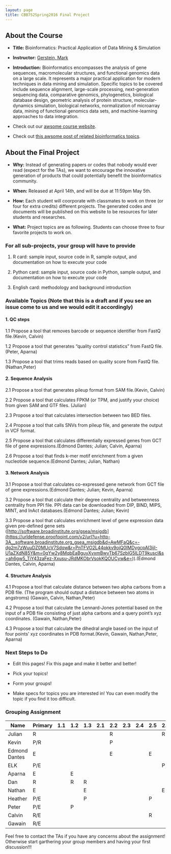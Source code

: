 ```yaml
---
layout: page
title: CBB752Spring2016 Final Project
---
```


About the Course
----------------

-   **Title:** Bioinformatics: Practical Application of Data Mining & Simulation

-   **Instructor:** [Gerstein, Mark](<http://www.gersteinlab.org>)

-   **Introduction:** Bioinformatics encompasses the analysis of gene sequences,
    macromolecular structures, and functional genomics data on a large scale. It
    represents a major practical application for modern techniques in data
    mining and simulation. Specific topics to be covered include sequence
    alignment, large-scale processing, next-generation sequencing data,
    comparative genomics, phylogenetics, biological database design, geometric
    analysis of protein structure, molecular-dynamics simulation, biological
    networks, normalization of microarray data, mining of functional genomics
    data sets, and machine-learning approaches to data integration.

-   Check out our [awsome course website](<http://cbb752b16.gersteinlab.org>).

-   Check out [this awsome post of related bioinformatics
    topics](<%7B%%20post_url%202016-4-10-Categories-of-knowledge-for-bioinformatics-education%20%%7D>).

About the Final Project
-----------------------

-   **Why:** Instead of generating papers or codes that nobody would ever read
    (expect for the TAs), we want to encourage the innovative generation of
    products that could potentially benefit the bioinformatics community.

-   **When:** Released at April 14th, and will be due at 11:59pm May 5th.

-   **How:** Each student will coorporate with classmates to work on three (or
    four for extra credits) different projects. The generated codes and
    documents will be published on this website to be resources for later
    students and researches.

-   **What:** Project topics are as following. Students can choose three to four
    favorite projects to work on.

### For all sub-projects, your group will have to provide

1.  R card: sample input, source code in R, sample output, and documentation on
    how to execute your code

2.  Python card: sample input, source code in Python, sample output, and
    documentation on how to execute your code

3.  English card: methodology and background introduction

### Available Topics (Note that this is a draft and if you see an issue come to us and we would edit it accordingly)

#### 1. QC steps

1.1 Propose a tool that removes barcode or sequence identifier from FastQ file.(Kevin, Calvin)

1.2 Propose a tool that generates “quality control statistics” from FastQ file. (Peter, Aparna)

1.3 Propose a tool that trims reads based on quality score from FastQ file. (Nathan,Peter)

#### 2. Sequence Analysis

2.1 Propose a tool that generates pileup format from SAM file.(Kevin, Calvin)

2.2 Propose a tool that calculates FPKM (or TPM, and justify your choice) from
given SAM and GTF files. (Julian)

2.3 Propose a tool that calculates intersection between two BED files.

2.4 Propose a tool that calls SNVs from pileup file, and generate the output in
VCF format.

2.5 Propose a tool that calculates differentially expressed genes from GCT file
of gene expressions.(Edmond Dantes; Julian; Calvin, Aparna)

2.6 Propose a tool that finds k-mer motif enrichment from a given nucleotide
sequence.(Edmond Dantes; Julian, Nathan)

#### 3. Network Analysis

3.1 Propose a tool that calculates co-expressed gene network from GCT file of
gene expressions.(Edmond Dantes; Julian; Kevin, Aparna)

3.2 Propose a tool that calculate their degree centrality and betweenness
centrality from PPI file. PPI data can be downloaded from DIP, BIND, MIPS, MINT,
and InAct databases.(Edmond Dantes; Julian; Kevin)

3.3 Propose a tool that calculates enrichment level of gene expression data
given pre-defined gene sets
([http://software.broadinstitute.org/gsea/msigdb](<https://urldefense.proofpoint.com/v2/url?u=http-3A__software.broadinstitute.org_gsea_msigdb&d=AwMFaQ&c=-dg2m7zWuuDZ0MUcV7Sdqw&r=PnTFVO2L44pkkv9ojQ0IMDygcpAI3ijI-U1aZXdN85Y&m=0qYw2y8MqbEaBguyXvxmBwvTb67SzblG5ILDT9kuscI&s=ah6gw5_TiY43zaFez-Xxusu-JRdMKObrVsokKQOUCyw&e=>)).(Edmond Dantes, Calvin, Aparna)

#### 4. Structure Analysis

4.1 Propose a tool that calculate distance between two alpha carbons from a PDB
file. (The program should output a distance between two atoms in angstroms) (Gawain, Calvin, Nathan,Peter)

4.2 Propose a tool that calculate the Lennard-Jones potential based on the input
of a PDB file consisting of just alpha carbons and a query point’s xyz
coordinates. (Gawain, Nathan,Peter)

4.3 Propose a tool that calculate the dihedral angle based on the input of four
points’ xyz coordinates in PDB format.(Kevin, Gawain, Nathan,Peter, Aparna)

### Next Steps to Do

-   Edit this pages! Fix this page and make it better and better!

-   Pick your topics!

-   Form your groups!

-   Make specs for topics you are interested in! You can even modify the topic
    if you find it too difficult.



### Grouping Assignment


| Name          | Primary | 1.1 | 1.2 | 1.3 | 2.1 | 2.2 | 2.3 | 2.4 | 2.5 | 2.6 | 3.1 | 3.2 | 3.3 | 4.1 | 4.2 | 4.3 |
|---------------|---------|-----|-----|-----|-----|-----|-----|-----|-----|-----|-----|-----|-----|-----|-----|-----|
| Julian        | R       |     |     |     |     | R   |     |     |     | R   |     | R   |     |     |     |     |
| Kevin         | P/R     |     |     |     |     | P   |     |     |     |     |     |     | P   |     |     | R   |
| Edmond Dantes | E       |     |     |     |     | E   |     |     | E   |     |     | E   |     |     |     |     |
| ELK           | P/E     |     |     |     |     |     |     |     |     | P   | P   | P   |     |     |     |     |
| Aparna        | E       |     | E   |     |     |     |     |     |     |     | E   |     | E   |     |     |     |
| Dan           | R       |     | R   | R   |     |     |     |     |     |     | R   |     |     |     |     |     |
| Nathan        | E       |     |     | E   |     |     |     |     |     | E   |     |     |     |     | E   |     |
| Heather       | P/E     |     |     | P   |     |     |     |     | P   |     |     |     |     |     | P   |     |
| Peter         | P/E     |     | P   |     |     |     |     |     |     |     |     |     |     | P   |     | P   |
| Calvin        | R/E     |     |     |     |     |     |     |     | R   |     |     |     | R   | R   |     |     |
| Gawain        | R/E     |     |     |     |     |     |     |     |     |     |     |     |     | E   | R   | E   |



Feel free to contact the TAs if you have any concerns about the assignment! 
Otherwise start garthering your group members and having your first discussion!!!

